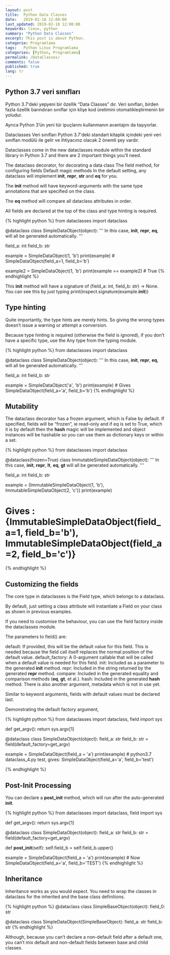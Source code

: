 ```yaml
---
layout: post
title:  Python Data Classes
date:   2019-02-18 12:00:00
last_updated: 2019-02-18 12:00:00
keywords: linux, python
summary: "Python Data Classes"
excerpt: This post is about Python.
categorie: Programlama
tags:   Python Linux Programlama
categories: [Python, Programlama]
permalink: /DataClasses/
comments: false
published: true
lang: tr
---
```

 
<link rel="stylesheet" href="https://maxcdn.bootstrapcdn.com/bootstrap/3.3.7/css/bootstrap.min.css">
<!-- Opsiyonel tema -->
<link rel="stylesheet" href="https://maxcdn.bootstrapcdn.com/bootstrap/3.3.7/css/bootstrap-theme.min.css">
 
  
## Python 3.7 veri sınıfları
Python 3.7'deki yepyeni bir özellik “Data Classes” dır. Veri sınıfları, birden fazla özellik barındıran sınıflar için klişe kod üretimini otomatikleştirmenin bir yoludur.

Ayrıca Python 3’ün yeni tür ipuçlarını kullanmanın avantajını da taşıyorlar.

Dataclasses Veri sınıfları Python 3.7'deki standart kitaplık içindeki yeni veri sınıfları modülü ile gelir ve ihtiyacınız olacak 2 önemli şey vardır.

Dataclasses come in the new dataclasses module within the standard library in Python 3.7 and there are 2 important things you’ll need.

The dataclass decorator, for decorating a data class
The field method, for configuring fields
Default magic methods
In the default setting, any dataclass will implement __init__, __repr__, __str__ and __eq__ for you.

The __init__ method will have keyword-arguments with the same type annotations that are specified on the class.

The __eq__ method will compare all dataclass attributes in order.

All fields are declared at the top of the class and type hinting is required. 

{% highlight python %}
from dataclasses import dataclass

@dataclass
class SimpleDataObject(object):
  '''
  In this case,
  __init__, __repr__, __eq__,  will all be generated automatically.
  '''
  
  field_a: int
  field_b: str

example = SimpleDataObject(1, 'b')
print(example)  # SimpleDataObject(field_a=1, field_b='b')

example2 = SimpleDataObject(1, 'b')
print(example == example2)  # True
{% endhighlight %}

This __init__ method will have a signature of (field_a: int, field_b: str) -> None. You can see this by just typing print(inspect.signature(example.__init__))

## Type hinting
Quite importantly, the type hints are merely hints. So giving the wrong types doesn’t issue a warning or attempt a conversion.

Because type hinting is required (otherwise the field is ignored), if you don’t have a specific type, use the Any type from the typing module.


{% highlight python %}
from dataclasses import dataclass


@dataclass
class SimpleDataObject(object):
  '''
  In this case,
  __init__, __repr__, __eq__,  will all be generated automatically.
  '''
  
  field_a: int
  field_b: str

example = SimpleDataObject('a', 'b')
print(example)  # Gives SimpleDataObject(field_a='a', field_b='b')
{% endhighlight %}

## Mutability
The dataclass decorator has a frozen argument, which is False by default. If specified, fields will be “frozen”, ie read-only and if eq is set to True, which it is by default then the __hash__ magic will be implemented and object instances will be hashable so you can use them as dictionary keys or within a set.


{% highlight python %}
from dataclasses import dataclass

@dataclass(frozen=True)
class ImmutableSimpleDataObject(object):
  '''
  In this case,
  __init__, __repr__, __lt__, __eq__, __gt__ will all be generated automatically.
  '''
  
  field_a: int
  field_b: str

example = {ImmutableSimpleDataObject(1, 'b'), ImmutableSimpleDataObject(2, 'c')}
print(example)

# Gives : {ImmutableSimpleDataObject(field_a=1, field_b='b'), ImmutableSimpleDataObject(field_a=2, field_b='c')}

{% endhighlight %}

## Customizing the fields
The core type in dataclasses is the Field type, which belongs to a dataclass.

By default, just setting a class attribute will instantiate a Field on your class as shown in previous examples.

If you need to customise the behaviour, you can use the field factory inside the dataclasses module.

The parameters to field() are:

default: If provided, this will be the default value for this field. This is needed because the field call itself replaces the normal position of the default value.
default_factory: A 0-argument callable that will be called when a default value is needed for this field.
init: Included as a parameter to the generated __init__ method.
repr: Included in the string returned by the generated __repr__ method.
compare: Included in the generated equality and comparison methods (__eq__, __gt__, et al.).
hash: Included in the generated __hash__ method.
There is also another argument, metadata which is not in use yet.

Similar to keyword arguments, fields with default values must be declared last.

Demonstrating the default factory argument,


{% highlight python %}
from dataclasses import dataclass, field
import sys


def get_argv():
    return sys.argv[1]


@dataclass
class SimpleDataObject(object):
  field_a: str
  field_b: str = field(default_factory=get_argv)

example = SimpleDataObject(field_a = 'a')
print(example)  # python3.7 dataclass_4.py test, gives: SimpleDataObject(field_a='a', field_b='test')


{% endhighlight %}

## Post-Init Processing
You can declare a __post_init__ method, which will run after the auto-generated __init__.


{% highlight python %}
from dataclasses import dataclass, field
import sys


def get_argv():
    return sys.argv[1]


@dataclass
class SimpleDataObject(object): 
  field_a: str
  field_b: str = field(default_factory=get_argv)

  def __post_init__(self):
      self.field_b = self.field_b.upper()

example = SimpleDataObject(field_a = 'a')
print(example)  # Now SimpleDataObject(field_a='a', field_b='TEST')
{% endhighlight %}

## Inheritance
Inheritance works as you would expect. You need to wrap the classes in dataclass for the inherited and the base class definitions.


{% highlight python %}
@dataclass
class SimpleBaseObject(object):
    field_0: str

@dataclass
class SimpleDataObject(SimpleBaseObject):
  field_a: str
  field_b: str
{% endhighlight %}

Although, because you can’t declare a non-default field after a default one, you can’t mix default and non-default fields between base and child classes.


<script src="https://ajax.googleapis.com/ajax/libs/jquery/1.11.2/jquery.min.js"></script> 
<script src="https://maxcdn.bootstrapcdn.com/bootstrap/3.3.7/js/bootstrap.min.js"></script>









